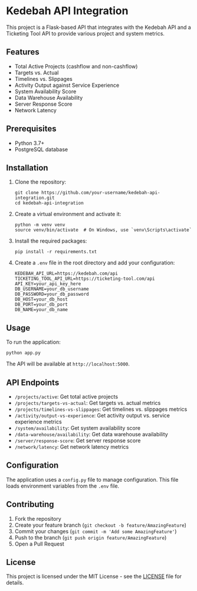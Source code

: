 # Kedebah API Integration

This project is a Flask-based API that integrates with the Kedebah API and a Ticketing Tool API to provide various project and system metrics.

## Features

- Total Active Projects (cashflow and non-cashflow)
- Targets vs. Actual
- Timelines vs. Slippages
- Activity Output against Service Experience
- System Availability Score
- Data Warehouse Availability
- Server Response Score
- Network Latency

## Prerequisites

- Python 3.7+
- PostgreSQL database

## Installation

1. Clone the repository:
   ```
   git clone https://github.com/your-username/kedebah-api-integration.git
   cd kedebah-api-integration
   ```

2. Create a virtual environment and activate it:
   ```
   python -m venv venv
   source venv/bin/activate  # On Windows, use `venv\Scripts\activate`
   ```

3. Install the required packages:
   ```
   pip install -r requirements.txt
   ```

4. Create a `.env` file in the root directory and add your configuration:
   ```
   KEDEBAH_API_URL=https://kedebah.com/api
   TICKETING_TOOL_API_URL=https://ticketing-tool.com/api
   API_KEY=your_api_key_here
   DB_USERNAME=your_db_username
   DB_PASSWORD=your_db_password
   DB_HOST=your_db_host
   DB_PORT=your_db_port
   DB_NAME=your_db_name
   ```

## Usage

To run the application:

```
python app.py
```

The API will be available at `http://localhost:5000`.

## API Endpoints

- `/projects/active`: Get total active projects
- `/projects/targets-vs-actual`: Get targets vs. actual metrics
- `/projects/timelines-vs-slippages`: Get timelines vs. slippages metrics
- `/activity/output-vs-experience`: Get activity output vs. service experience metrics
- `/system/availability`: Get system availability score
- `/data-warehouse/availability`: Get data warehouse availability
- `/server/response-score`: Get server response score
- `/network/latency`: Get network latency metrics

## Configuration

The application uses a `config.py` file to manage configuration. This file loads environment variables from the `.env` file.

## Contributing

1. Fork the repository
2. Create your feature branch (`git checkout -b feature/AmazingFeature`)
3. Commit your changes (`git commit -m 'Add some AmazingFeature'`)
4. Push to the branch (`git push origin feature/AmazingFeature`)
5. Open a Pull Request

## License

This project is licensed under the MIT License - see the [LICENSE](LICENSE) file for details.
